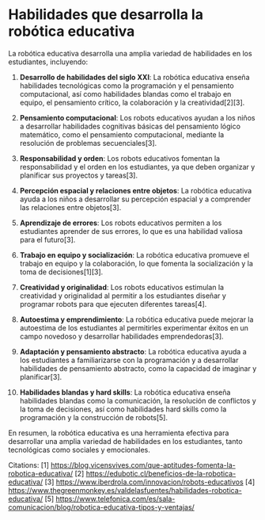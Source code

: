 # Habilidades que desarrolla la robótica educativa

La robótica educativa desarrolla una amplia variedad de habilidades en los estudiantes, incluyendo:

1. **Desarrollo de habilidades del siglo XXI**: La robótica educativa enseña habilidades tecnológicas como la programación y el pensamiento computacional, así como habilidades blandas como el trabajo en equipo, el pensamiento crítico, la colaboración y la creatividad[2][3].

2. **Pensamiento computacional**: Los robots educativos ayudan a los niños a desarrollar habilidades cognitivas básicas del pensamiento lógico matemático, como el pensamiento computacional, mediante la resolución de problemas secuenciales[3].

3. **Responsabilidad y orden**: Los robots educativos fomentan la responsabilidad y el orden en los estudiantes, ya que deben organizar y planificar sus proyectos y tareas[3].

4. **Percepción espacial y relaciones entre objetos**: La robótica educativa ayuda a los niños a desarrollar su percepción espacial y a comprender las relaciones entre objetos[3].

5. **Aprendizaje de errores**: Los robots educativos permiten a los estudiantes aprender de sus errores, lo que es una habilidad valiosa para el futuro[3].

6. **Trabajo en equipo y socialización**: La robótica educativa promueve el trabajo en equipo y la colaboración, lo que fomenta la socialización y la toma de decisiones[1][3].

7. **Creatividad y originalidad**: Los robots educativos estimulan la creatividad y originalidad al permitir a los estudiantes diseñar y programar robots para que ejecuten diferentes tareas[4].

8. **Autoestima y emprendimiento**: La robótica educativa puede mejorar la autoestima de los estudiantes al permitirles experimentar éxitos en un campo novedoso y desarrollar habilidades emprendedoras[3].

9. **Adaptación y pensamiento abstracto**: La robótica educativa ayuda a los estudiantes a familiarizarse con la programación y a desarrollar habilidades de pensamiento abstracto, como la capacidad de imaginar y planificar[3].

10. **Habilidades blandas y hard skills**: La robótica educativa enseña habilidades blandas como la comunicación, la resolución de conflictos y la toma de decisiones, así como habilidades hard skills como la programación y la construcción de robots[5].

En resumen, la robótica educativa es una herramienta efectiva para desarrollar una amplia variedad de habilidades en los estudiantes, tanto tecnológicas como sociales y emocionales.

Citations:
[1] https://blog.vicensvives.com/que-aptitudes-fomenta-la-robotica-educativa/
[2] https://edubotic.cl/beneficios-de-la-robotica-educativa/
[3] https://www.iberdrola.com/innovacion/robots-educativos
[4] https://www.thegreenmonkey.es/valdelasfuentes/habilidades-robotica-educativa/
[5] https://www.telefonica.com/es/sala-comunicacion/blog/robotica-educativa-tipos-y-ventajas/